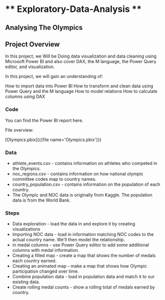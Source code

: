 # ** Exploratory-Data-Analysis **
## Analysing The Olympics
## Project Overview

In this project, we Will be Doing  data visualization and data cleaning using Microsoft Power BI and also cover DAX, the M language, the Power Query editor, and visualization.

In this project, we will gain an understanding of:

How to import data into Power BI
How to transform and clean data using Power Query and the M language
How to model relations
How to calculate columns using DAX
### Code

You can find the Power BI report here.

File overview:

[Olympics.pbix]({{file name='Olympics.pbix'}})


### Data


* athlete_events.csv - contains information on athletes who competed in the Olympics.
* noc_regions.csv - contains information on how national olympic committee codes map to country names.
* country_population.csv - contains information on the population of each country.
* The Olympic and NOC data is originally from Kaggle. The population data is from the World Bank.

### Steps

* Data exploration - load the data in and explore it by creating visualizations
* Importing NOC data - load in information matching NOC codes to the actual country name. We'll then model the relationship.
* in medal columns - use Power Query editor to add some additional columns with medal information.
* Creating a filled map - create a map that shows the number of medals each country earned.
* Creating an animated map - make a map that shows how Olympic participation changed over time.
* Combine population data - load in population data and match it to our existing data.
* Create rolling medal counts - show a rolling total of medals earned by country.
